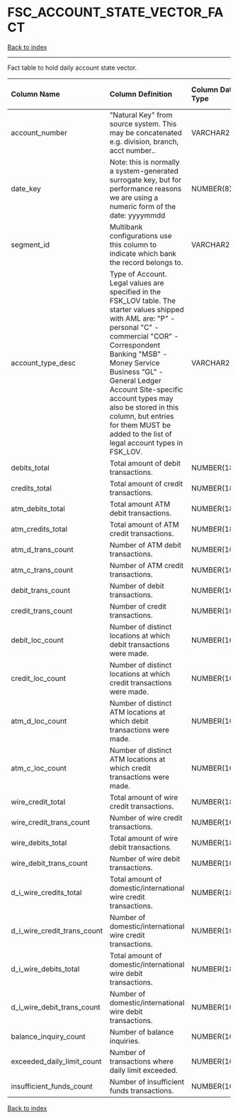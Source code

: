 # FSC_ACCOUNT_STATE_VECTOR_FACT

[Back to index](./index.md)

---

Fact table to hold daily account state vector.

| Column Name                 | Column Definition                                                                                                                                                                                                                                                                                                                                                                      | Column Data Type   | Column Null Option   | PK   | FK   |
|:----------------------------|:---------------------------------------------------------------------------------------------------------------------------------------------------------------------------------------------------------------------------------------------------------------------------------------------------------------------------------------------------------------------------------------|:-------------------|:---------------------|:-----|:-----|
| account_number              | "Natural Key" from source system.  This may be concatenated e.g. division, branch, acct number..                                                                                                                                                                                                                                                                                       | VARCHAR2(50)       | Not Null             | Yes  | No   |
| date_key                    | Note: this is normally a system-generated surrogate key, but for performance reasons we are using a numeric form of the date: yyyymmdd                                                                                                                                                                                                                                                 | NUMBER(8)          | Not Null             | Yes  | No   |
| segment_id                  | Multibank configurations use this column to indicate which bank the record belongs to.                                                                                                                                                                                                                                                                                                 | VARCHAR2(128)      | Not Null             | Yes  | No   |
| account_type_desc           | Type of Account. Legal values are specified in the FSK_LOV table. The starter values shipped with AML are: "P" - personal "C" - commercial "COR" - Correspondent Banking "MSB" - Money Service Business "GL" - General Ledger Account Site-specific account types may also be stored in this column, but entries for them MUST be added to the list of legal account types in FSK_LOV. | VARCHAR2(20)       | Not Null             | No   | No   |
| debits_total                | Total amount of debit transactions.                                                                                                                                                                                                                                                                                                                                                    | NUMBER(18,5)       | Null                 | No   | No   |
| credits_total               | Total amount of credit transactions.                                                                                                                                                                                                                                                                                                                                                   | NUMBER(18,5)       | Null                 | No   | No   |
| atm_debits_total            | Total amount ATM debit transactions.                                                                                                                                                                                                                                                                                                                                                   | NUMBER(18,5)       | Null                 | No   | No   |
| atm_credits_total           | Total amount of ATM credit transactions.                                                                                                                                                                                                                                                                                                                                               | NUMBER(18,5)       | Null                 | No   | No   |
| atm_d_trans_count           | Number of ATM debit transactions.                                                                                                                                                                                                                                                                                                                                                      | NUMBER(10)         | Null                 | No   | No   |
| atm_c_trans_count           | Number of ATM credit transactions.                                                                                                                                                                                                                                                                                                                                                     | NUMBER(10)         | Null                 | No   | No   |
| debit_trans_count           | Number of debit transactions.                                                                                                                                                                                                                                                                                                                                                          | NUMBER(10)         | Null                 | No   | No   |
| credit_trans_count          | Number of credit transactions.                                                                                                                                                                                                                                                                                                                                                         | NUMBER(10)         | Null                 | No   | No   |
| debit_loc_count             | Number of distinct locations at which debit transactions were made.                                                                                                                                                                                                                                                                                                                    | NUMBER(10)         | Null                 | No   | No   |
| credit_loc_count            | Number of distinct locations at which credit transactions were made.                                                                                                                                                                                                                                                                                                                   | NUMBER(10)         | Null                 | No   | No   |
| atm_d_loc_count             | Number of distinct ATM locations at which debit transactions were made.                                                                                                                                                                                                                                                                                                                | NUMBER(10)         | Not Null             | No   | No   |
| atm_c_loc_count             | Number of distinct ATM locations at which credit transactions were made.                                                                                                                                                                                                                                                                                                               | NUMBER(10)         | Null                 | No   | No   |
| wire_credit_total           | Total amount of wire credit transactions.                                                                                                                                                                                                                                                                                                                                              | NUMBER(18,5)       | Null                 | No   | No   |
| wire_credit_trans_count     | Number of wire credit transactions.                                                                                                                                                                                                                                                                                                                                                    | NUMBER(10)         | Null                 | No   | No   |
| wire_debits_total           | Total amount of wire debit transactions.                                                                                                                                                                                                                                                                                                                                               | NUMBER(18,5)       | Null                 | No   | No   |
| wire_debit_trans_count      | Number of wire debit transactions.                                                                                                                                                                                                                                                                                                                                                     | NUMBER(10)         | Null                 | No   | No   |
| d_i_wire_credits_total      | Total amount of domestic/international wire credit transactions.                                                                                                                                                                                                                                                                                                                       | NUMBER(18,5)       | Null                 | No   | No   |
| d_i_wire_credit_trans_count | Number of domestic/international wire credit transactions.                                                                                                                                                                                                                                                                                                                             | NUMBER(10)         | Null                 | No   | No   |
| d_i_wire_debits_total       | Total amount of domestic/international wire debit transactions.                                                                                                                                                                                                                                                                                                                        | NUMBER(18,5)       | Null                 | No   | No   |
| d_i_wire_debit_trans_count  | Number of domestic/international wire debit transactions.                                                                                                                                                                                                                                                                                                                              | NUMBER(10)         | Null                 | No   | No   |
| balance_inquiry_count       | Number of balance inquiries.                                                                                                                                                                                                                                                                                                                                                           | NUMBER(10)         | Null                 | No   | No   |
| exceeded_daily_limit_count  | Number of transactions where daily limit exceeded.                                                                                                                                                                                                                                                                                                                                     | NUMBER(10)         | Null                 | No   | No   |
| insufficient_funds_count    | Number of insufficient funds transactions.                                                                                                                                                                                                                                                                                                                                             | NUMBER(10)         | Null                 | No   | No   |

[Back to index](./index.md)